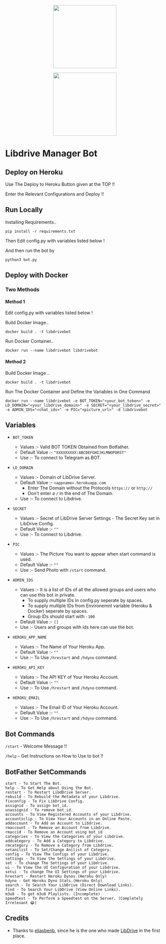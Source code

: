 <p align="center">
  <a href="https://heroku.com/deploy?template=https://github.com/shrey2199/LD_Meta_bot">
    <img src="https://img.shields.io/badge/Deploy%20To%20Heroku-blueviolet?style=for-the-badge&logo=heroku" width="200" />
  </a>
</p>
<p align="center">
  <a href="https://t.me/libdrive_support">
    <img src="https://img.shields.io/badge/Telegram-2CA5E0?style=for-the-badge&logo=telegram&logoColor=white" width="200" />
  </a>
</p>

# Libdrive Manager Bot

## Deploy on Heroku

Use The Deploy to Heroku Button given at the TOP !!

Enter the Relevant Configurations and Deploy !!

## Run Locally

Installing Requirements.. 

    pip install -r requirements.txt

Then Edit config.py with variables listed below !

And then run the bot by 

    python3 bot.py

## Deploy with Docker

### Two Methods

#### Method 1

Edit config.py with variables listed below !

Build Docker Image.. 

    docker build . -t libdrivebot

Run Docker Container.. 

    docker run --name libdrivebot libdrivebot

#### Method 2

Build Docker Image ..

    docker build . -t libdrivebot

Run The Docker Container and Define the Variables in One Command

    docker run --name libdrivebot -e BOT_TOKEN="<your_bot_token>" -e LD_DOMAIN="<your_libdrive_domain>" -e SECRET="<your_libdrive_secret>" -e ADMIN_IDS="<chat_ids>" -e PIC="<picture_url>" -d libdrivebot

## Variables

- `BOT_TOKEN`
  - Values :- Valid BOT TOKEN Obtained from Botfather.
  - Default Value :- `"XXXXXXXXX:ABCDEFGHIJKLMNOPQRST"`
  - Use :- To connect to Telegram as BOT.

- `LD_DOMAIN`
  - Values :- Domain of LibDrive Server.
  - Default Value :- `<appname>.herokuapp.com`
    - Enter The Domain without the Protocols `https://` or `http://`
    - Don't enter a `/` in the end of The Domain.
  - Use :- To connect to Libdrive.

- `SECRET`
  - Values :- Secret of LibDrive Server Settings - The Secret Key set in LibDrive Config.
  - Default Value :- `""`
  - Use :- To connect to Libdrive.

- `PIC`
  - Values :- The Picture You want to appear when start command is used.
  - Default Value :- `""`
  - Use :- Send Photo with `/start` command.

- `ADMIN_IDS`
  - Values :- It is a list of IDs of all the allowed groups and users who can use this bot in private. 
    - To supply multiple IDs in config.py seperate by spaces. 
    - To supply multiple IDs from Environemnt variable (Heroku & Docker) seperate by spaces.
    - Group IDs should start with `-100`
  - Default Value :- `[]` 
  - Use :- Users and groups with ids here can use the bot.

- `HEROKU_APP_NAME`
  - Values :- The Name of Your Heroku App.
  - Default Value :- `""`
  - Use :- To Use `/hrestart` and `/hdyno` command.

- `HEROKU_API_KEY`
  - Values :- The API KEY of Your Heroku Account.
  - Default Value :- `""`
  - Use :- To Use `/hrestart` and `/hdyno` command.

- `HEROKU_EMAIL`
  - Values :- The Email ID of Your Heroku Account.
  - Default Value :- `""`
  - Use :- To Use `/hrestart` and `/hdyno` command.

## Bot Commands

`/start` - Welcome Message !!

`/help` - Get Instructions on How to Use to bot !!

## BotFather SetCommands

    start - To Start The Bot.
    help - To Get Help about Using the Bot.
    restart - To Restart LibdDrive Server.
    rebuild - To Rebuild the Metadata of your Libdrive.
    fixconfig - To Fix LibDrive Config.
    assignid - To assign bot_id.
    unassignid - To remove bot_id.
    accounts - To View Registered Accounts of your Libdrive.
    accountsclip - To View Your Accounts in an Online Paste.
    addaccount - To Add an Account to Libdrive.
    rmaccount - To Remove an Account from Libdrive.
    rmaccid - To Remove an Account using bot_id
    categories - To View the Categories of your Libdrive.
    addcategory - To Add a Category to Libdrive.
    rmcategory - To Remove a Category from Libdrive.
    setanilist - To Set/Change Anilist of Category.
    config - To View The Configs of your Libdrive.
    settings - To View the Settings of your Libdrive.
    set - To change The Settings of your Libdrive.
    ui - To View the UI Configuration of your Libdrive.
    setui - To change The UI Settings of your Libdrive.
    hrestart - Restart Heroku Dynos.(Heroku Only)
    hdyno - Get Heroku Dyno Stats.(Heroku Only)
    search - To Search Your LibDrive (Direct Download Links).
    find - To Search Your LibDrive (View Online Links).
    m3u8 - To get m3u8 Playlists. (Incomplete)
    speedtest - To Perform a Speedtest on the Server. (Completely Irrelevant 😂)

## Credits

- Thanks to [eliasbenb](https://github.com/libdrive), since he is the one who made [LibDrive](https://github.com/libdrive) in the first place.
